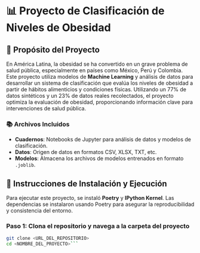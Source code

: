 # 📊 Proyecto de Clasificación de Niveles de Obesidad

## 📝 Propósito del Proyecto
En América Latina, la obesidad se ha convertido en un grave problema de salud pública, especialmente en países como México, Perú y Colombia. Este proyecto utiliza modelos de **Machine Learning** y análisis de datos para desarrollar un sistema de clasificación que evalúa los niveles de obesidad a partir de hábitos alimenticios y condiciones físicas. Utilizando un 77% de datos sintéticos y un 23% de datos reales recolectados, el proyecto optimiza la evaluación de obesidad, proporcionando información clave para intervenciones de salud pública.

### 📚 Archivos Incluidos
- **Cuadernos**: Notebooks de Jupyter para análisis de datos y modelos de clasificación.
- **Datos**: Origen de datos en formatos CSV, XLSX, TXT, etc.
- **Modelos**: Almacena los archivos de modelos entrenados en formato `.joblib`.

## 🚀 Instrucciones de Instalación y Ejecución

Para ejecutar este proyecto, se instaló **Poetry** y **IPython Kernel**. Las dependencias se instalaron usando Poetry para asegurar la reproducibilidad y consistencia del entorno.

### Paso 1: Clona el repositorio y navega a la carpeta del proyecto
```bash
git clone <URL_DEL_REPOSITORIO>
cd <NOMBRE_DEL_PROYECTO>```